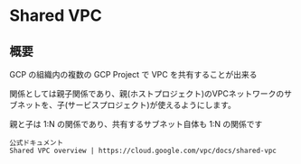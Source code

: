 # Shared VPC

## 概要

GCP の組織内の複数の GCP Project で VPC を共有することが出来る

関係としては親子関係であり、親(ホストプロジェクト)のVPCネットワークのサブネットを、子(サービスプロジェクト)が使えるようにします。

親と子は 1:N の関係であり、共有するサブネット自体も 1:N の関係です


```
公式ドキュメント
Shared VPC overview | https://cloud.google.com/vpc/docs/shared-vpc
```
